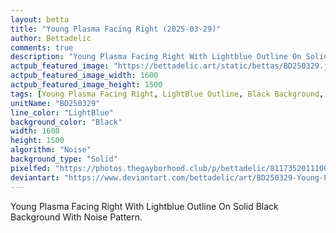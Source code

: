 ```yaml
---
layout: betta
title: "Young Plasma Facing Right (2025-03-29)"
author: Bettadelic
comments: true
description: "Young Plasma Facing Right With Lightblue Outline On Solid Black Background With Noise Pattern."
actpub_featured_image: "https://bettadelic.art/static/bettas/BD250329.jpg"
actpub_featured_image_width: 1600
actpub_featured_image_height: 1500
tags: [Young Plasma Facing Right, LightBlue Outline, Black Background, Solid Background Pattern, Noise Pattern, March 2025]
unitName: "BD250329"
line_color: "LightBlue"
background_color: "Black"
width: 1600
height: 1500
algorithm: "Noise"
background_type: "Solid"
pixelfed: "https://photos.thegayborhood.club/p/bettadelic/811735201110009225"
deviantart: "https://www.deviantart.com/bettadelic/art/BD250329-Young-Plasma-Facing-Right-2025-03-29-1176842972"
---
```


Young Plasma Facing Right With Lightblue Outline On Solid Black Background With Noise Pattern.
